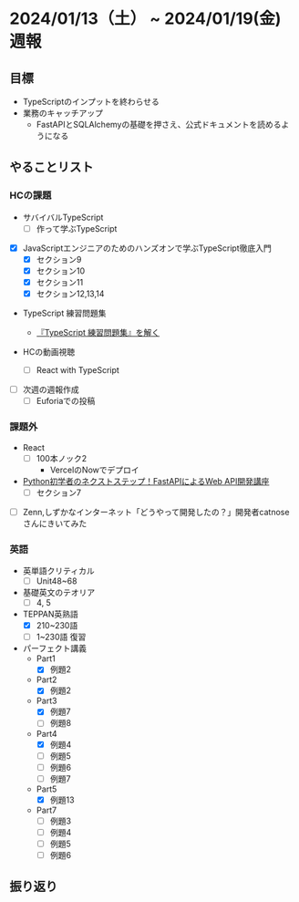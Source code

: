 # 2024/01/13（土） ~ 2024/01/19(金) 週報

## 目標

- TypeScriptのインプットを終わらせる
- 業務のキャッチアップ
  - FastAPIとSQLAlchemyの基礎を押さえ、公式ドキュメントを読めるようになる

## やることリスト

### HCの課題

- サバイバルTypeScript
  - [ ] 作って学ぶTypeScript

- [x] JavaScriptエンジニアのためのハンズオンで学ぶTypeScript徹底入門
  - [x] セクション9
  - [x] セクション10
  - [x] セクション11
  - [x] セクション12,13,14

- TypeScript 練習問題集
  - [『TypeScript 練習問題集』を解く](https://zenn.dev/wsigma21/scraps/1b44959c0d813f)

- HCの動画視聴
  - [ ] React with TypeScript

- [ ] 次週の週報作成
  - [ ] Euforiaでの投稿

### 課題外

- React
  - [ ] 100本ノック2
    - VercelのNowでデプロイ

- [Python初学者のネクストステップ！FastAPIによるWeb API開発講座](https://www.udemy.com/course/python-fastapi/)
  - [ ] セクション7

- [ ] Zenn,しずかなインターネット「どうやって開発したの？」開発者catnoseさんにきいてみた

### 英語

- 英単語クリティカル
  - [ ] Unit48~68

- 基礎英文のテオリア
  - [ ] 4, 5

- TEPPAN英熟語
  - [x] 210~230語
  - [ ] 1~230語 復習

- パーフェクト講義
  - Part1
    - [x] 例題2
  - Part2
    - [x] 例題2
  - Part3
    - [x] 例題7
    - [ ] 例題8
  - Part4
    - [x] 例題4
    - [ ] 例題5
    - [ ] 例題6
    - [ ] 例題7
  - Part5
    - [x] 例題13
  - Part7
    - [ ] 例題3
    - [ ] 例題4
    - [ ] 例題5
    - [ ] 例題6

## 振り返り
